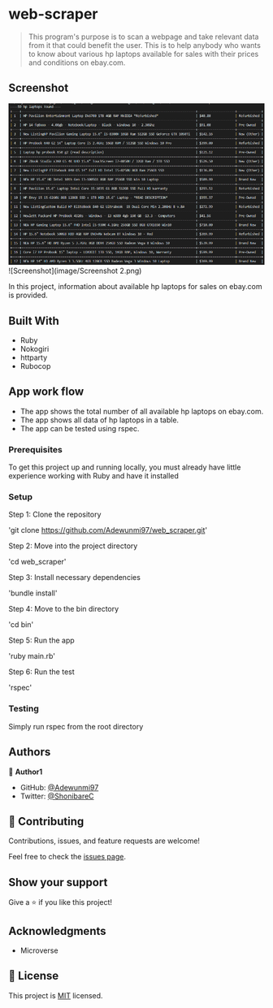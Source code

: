 # web-scraper

> This program's purpose is to scan a webpage and take relevant data from it that could benefit the user. This is to help anybody who wants to know about various hp laptops available for sales with their prices and conditions on ebay.com.

## Screenshot

![Screenshot](image/Screenshot.png)
![Screenshot](image/Screenshot 2.png)



In this project, information about available hp laptops for sales on ebay.com is provided.

## Built With

- Ruby
- Nokogiri
- httparty
- Rubocop

## App work flow
- The app shows the total number of all available hp laptops on ebay.com.
- The app shows all data of hp laptops in a table.
- The app can be tested using rspec.

### Prerequisites
To get this project up and running locally, you must already have little experience working with Ruby and have it installed
### Setup
Step 1: Clone the repository

'git clone https://github.com/Adewunmi97/web_scraper.git'

Step 2: Move into the project directory

'cd web_scraper'

Step 3: Install necessary dependencies

'bundle install'

Step 4: Move to the bin directory

'cd bin'

Step 5: Run the app

'ruby main.rb'

Step 6: Run the test

'rspec'

### Testing

Simply run rspec from the root directory

## Authors

👤 **Author1**

- GitHub: [@Adewunmi97](https://github.com/githubhandle)
- Twitter: [@ShonibareC](https://twitter.com/twitterhandle)


## 🤝 Contributing

Contributions, issues, and feature requests are welcome!

Feel free to check the [issues page](issues/).

## Show your support

Give a ⭐️ if you like this project!

## Acknowledgments

- Microverse

## 📝 License

This project is [MIT](lic.url) licensed.
